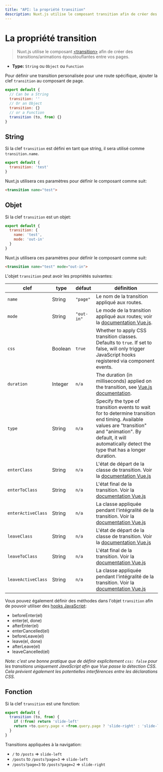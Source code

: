 ```yaml
---
title: "API: la propriété transition"
description: Nuxt.js utilise le composant transition afin de créer des transitions/animations époustouflantes entre vos pages.
---
```


# La propriété transition

> Nuxt.js utilise le composant [&lt;transition&gt;](http://vuejs.org/v2/guide/transitions.html#Transitioning-Single-Elements-Components) afin de créer des transitions/animations époustouflantes entre vos pages.

- **Type:** `String` ou `Object` ou `Function`

Pour définir une transition personalisée pour une route spécifique, ajouter la clef `transition` au composant de page.

```js
export default {
  // Can be a String
  transition: ''
  // Or an Object
  transition: {}
  // or a Function
  transition (to, from) {}
}
```

## String

Si la clef `transition` est défini en tant que string, il sera utilisé comme `transition.name`.

```js
export default {
  transition: 'test'
}
```

Nuxt.js utilisera ces paramètres pour définir le composant comme suit:

```html
<transition name="test">
```

## Objet

Si la clef `transition` est un objet:

```js
export default {
  transition: {
    name: 'test',
    mode: 'out-in'
  }
}
```

Nuxt.js utilisera ces paramètres pour définir le composant comme suit:

```html
<transition name="test" mode="out-in">
```

L'objet `transition` peut avoir les propriétés suivantes:

| clef  | type | défaut | définition |
|------|------|---------|-----------|
| `name` | String | `"page"` | Le nom de la transition appliqué aux routes. |
| `mode` | String | `"out-in"` | Le mode de la transition appliqué aux routes; voir la [documentation Vue.js](http://vuejs.org/v2/guide/transitions.html#Transition-Modes). |
| `css` | Boolean | `true` | Whether to apply CSS transition classes. Defaults to `true`. If set to false, will only trigger JavaScript hooks registered via component events. |
| `duration` | Integer | `n/a` | The duration (in milliseconds) applied on the transition, see [Vue.js documentation](https://vuejs.org/v2/guide/transitions.html#Explicit-Transition-Durations). |
| `type` | String | `n/a` | Specify the type of transition events to wait for to determine transition end timing. Available values are "transition" and "animation". By default, it will automatically detect the type that has a longer duration. |
| `enterClass` | String | `n/a` | L'état de départ de la classe de transition. Voir la [documentation Vue.js](https://vuejs.org/v2/guide/transitions.html#Custom-Transition-Classes) |
| `enterToClass` | String | `n/a` | L'état final de la transition. Voir la [documentation Vue.js](https://vuejs.org/v2/guide/transitions.html#Custom-Transition-Classes) |
| `enterActiveClass` | String | `n/a` | La classe appliquée pendant l'intégralité de la transition. Voir la [documentation Vue.js](https://vuejs.org/v2/guide/transitions.html#Custom-Transition-Classes) |
| `leaveClass` | String | `n/a` | L'état de départ de la classe de transition. Voir la [documentation Vue.js](https://vuejs.org/v2/guide/transitions.html#Custom-Transition-Classes) |
| `leaveToClass` | String | `n/a` | L'état final de la transition. Voir la [documentation Vue.js](https://vuejs.org/v2/guide/transitions.html#Custom-Transition-Classes) |
| `leaveActiveClass` | String | `n/a` | La classe appliquée pendant l'intégralité de la transition. Voir la [documentation Vue.js](https://vuejs.org/v2/guide/transitions.html#Custom-Transition-Classes) |

Vous pouvez également définir des méthodes dans l'objet `transition` afin de pouvoir utiliser des [hooks JavaScript](https://vuejs.org/v2/guide/transitions.html#JavaScript-Hooks):

- beforeEnter(el)
- enter(el, done)
- afterEnter(el)
- enterCancelled(el)
- beforeLeave(el)
- leave(el, done)
- afterLeave(el)
- leaveCancelled(el)

*Note: c'est une bonne pratique que de définir explicitement `css: false` pour les transitions uniquement JavaScript afin que Vue passe la détection CSS. Cela prévient également les potentielles interférences entre les déclarations CSS.*

## Fonction

Si la clef `transition` est une fonction:

```js
export default {
  transition (to, from) {
    if (!from) return 'slide-left'
    return +to.query.page < +from.query.page ? 'slide-right' : 'slide-left'
  }
}
```

Transitions appliquées à la navigation:
- `/` to `/posts` => `slide-left`
- `/posts` to `/posts?page=3` => `slide-left`
- `/posts?page=3` to `/posts?page=2` => `slide-right`
